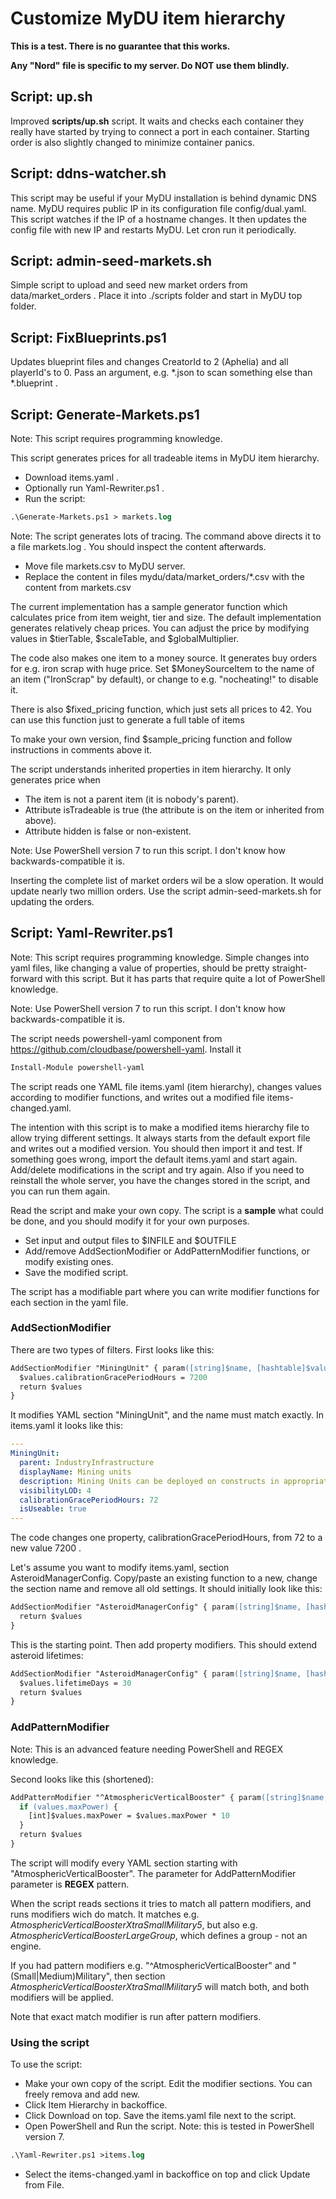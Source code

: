 # Customize MyDU item hierarchy

**This is a test. There is no guarantee that this works.**

**Any "Nord" file is specific to my server. Do NOT use them blindly.**

## Script: up.sh

Improved **scripts/up.sh** script. It waits and checks each container they really have started by trying to connect a port in each container. Starting order is also slightly changed to minimize container panics.

## Script: ddns-watcher.sh

This script may be useful if your MyDU installation is behind dynamic DNS name. MyDU requires public IP in its configuration file config/dual.yaml. This script watches if the IP of a hostname changes. It then updates the config file with new IP and restarts MyDU. Let cron run it periodically.

## Script: admin-seed-markets.sh

Simple script to upload and seed new market orders from data/market_orders . Place it into ./scripts folder and start in MyDU top folder.

## Script: FixBlueprints.ps1

Updates blueprint files and changes CreatorId to 2 (Aphelia) and all playerId's to 0.
Pass an argument, e.g. *.json to scan something else than \*.blueprint .

## Script: Generate-Markets.ps1

Note: This script requires programming knowledge.

This script generates prices for all tradeable items in MyDU item hierarchy.

- Download items.yaml .
- Optionally run Yaml-Rewriter.ps1 .
- Run the script:

```ps
.\Generate-Markets.ps1 > markets.log
```

Note: The script generates lots of tracing. The command above directs it to a file markets.log . You should inspect the content afterwards.

- Move file markets.csv to MyDU server.
- Replace the content in files mydu/data/market_orders/*.csv with the content from markets.csv

The current implementation has a sample generator function which calculates price from item weight, tier and size. The default implementation generates relatively cheap prices. You can adjust the price by modifying values in $tierTable, $scaleTable, and  $globalMultiplier.

The code also makes one item to a money source. It generates buy orders for e.g. iron scrap with huge price. Set $MoneySourceItem to the name of an item ("IronScrap" by default), or change to e.g. "nocheating!" to disable it.

There is also $fixed_pricing function, which just sets all prices to 42. You can use this function just to generate a full table of items

To make your own version, find $sample_pricing function and follow instructions in comments above it.

The script understands inherited properties in item hierarchy. It only generates price when

- The item is not a parent item (it is nobody's parent).
- Attribute isTradeable is true (the attribute is on the item or inherited from above).
- Attribute hidden is false or non-existent.

Note: Use PowerShell version 7 to run this script. I don't know how backwards-compatible it is.

Inserting the complete list of market orders wil be a slow operation. It would update nearly two million orders. Use the script admin-seed-markets.sh for updating the orders.

## Script: Yaml-Rewriter.ps1

Note: This script requires programming knowledge. Simple changes into yaml files, like changing a value of properties, should be pretty straight-forward with this script. But it has parts that require quite a lot of PowerShell knowledge.

Note: Use PowerShell version 7 to run this script. I don't know how backwards-compatible it is.

The script needs powershell-yaml component from <https://github.com/cloudbase/powershell-yaml>. Install it

```ps
Install-Module powershell-yaml
```

The script reads one YAML file items.yaml (item hierarchy), changes values according to modifier functions, and writes out a modified file items-changed.yaml.

The intention with this script is to make a modified items hierarchy file to allow trying different settings. It always starts from the default export file and writes out a modified version. You should then import it and test. If something goes wrong, import the default items.yaml and start again. Add/delete modifications in the script and try again. Also if you need to reinstall the whole server, you have the changes stored in the script, and you can run them again.

Read the script and make your own copy. The script is a **sample** what could be done, and you should modify it for your own purposes.

- Set input and output files to $INFILE and $OUTFILE
- Add/remove AddSectionModifier or AddPatternModifier functions, or modify existing ones.
- Save the modified script.

The script has a modifiable part where you can write modifier functions for each section in the yaml file.

### AddSectionModifier

There are two types of filters. First looks like this:

```ps
AddSectionModifier "MiningUnit" { param([string]$name, [hashtable]$values) 
  $values.calibrationGracePeriodHours = 7200
  return $values
}
```

It modifies YAML section "MiningUnit", and the name must match exactly. In items.yaml it looks like this:

```yaml
---
MiningUnit:
  parent: IndustryInfrastructure
  displayName: Mining units
  description: Mining Units can be deployed on constructs in appropriate territories in order to extract raw ore from territory tiles. Mining units will need to be regularly calibrated for optimal usage.
  visibilityLOD: 4
  calibrationGracePeriodHours: 72
  isUseable: true
---
```

The code changes one property, calibrationGracePeriodHours, from 72 to a new value 7200 .

Let's assume you want to modify items.yaml, section AsteroidManagerConfig. Copy/paste an existing function to a new, change the section name and remove all old settings. It should initially look like this:

```ps
AddSectionModifier "AsteroidManagerConfig" { param([string]$name, [hashtable]$values) 
  return $values
}
```

This is the starting point. Then add property modifiers. This should extend asteroid lifetimes:

```ps
AddSectionModifier "AsteroidManagerConfig" { param([string]$name, [hashtable]$values)
  $values.lifetimeDays = 30
  return $values
}
```

### AddPatternModifier

Note: This is an advanced feature needing PowerShell and REGEX knowledge.

Second looks like this (shortened):

```ps
AddPatternModifier "^AtmosphericVerticalBooster" { param([string]$name, [hashtable]$values) 
  if (values.maxPower) {
    [int]$values.maxPower = $values.maxPower * 10
  }
  return $values
}
```

The script will modify every YAML section starting with "AtmosphericVerticalBooster". The parameter for AddPatternModifier parameter is **REGEX** pattern.

When the script reads sections it tries to match all pattern modifiers, and runs modifiers wich do match. It matches e.g. *AtmosphericVerticalBoosterXtraSmallMilitary5*, but also e.g. *AtmosphericVerticalBoosterLargeGroup*, which defines a group - not an engine.

If you had pattern modifiers e.g. "^AtmosphericVerticalBooster" and "(Small|Medium)Military", then section *AtmosphericVerticalBoosterXtraSmallMilitary5* will match both, and both modifiers will be applied.

Note that exact match modifier is run after pattern modifiers.

### Using the script

To use the script:

- Make your own copy of the script. Edit the modifier sections. You can freely remova and add new.
- Click Item Hierarchy in backoffice.
- Click Download on top. Save the items.yaml file next to the script.
- Open PowerShell and Run the script. Note: this is tested in PowerShell version 7.

```ps
.\Yaml-Rewriter.ps1 >items.log
```

- Select the items-changed.yaml in backoffice on top and click Update from File.
